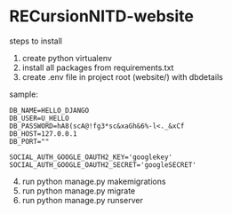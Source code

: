 # RECursionNITD-website

steps to install

1. create python virtualenv
2. install all packages from requirements.txt
3. create .env file in project root (website/) with dbdetails

sample:
```
DB_NAME=HELLO_DJANGO
DB_USER=U_HELLO
DB_PASSWORD=hA8(scA@!fg3*sc&xaGh&6%-l<._&xCf
DB_HOST=127.0.0.1
DB_PORT=""

SOCIAL_AUTH_GOOGLE_OAUTH2_KEY='googlekey'
SOCIAL_AUTH_GOOGLE_OAUTH2_SECRET='googleSECRET'
```

4. run python manage.py makemigrations
5. run python manage.py migrate
6. run python manage.py runserver
